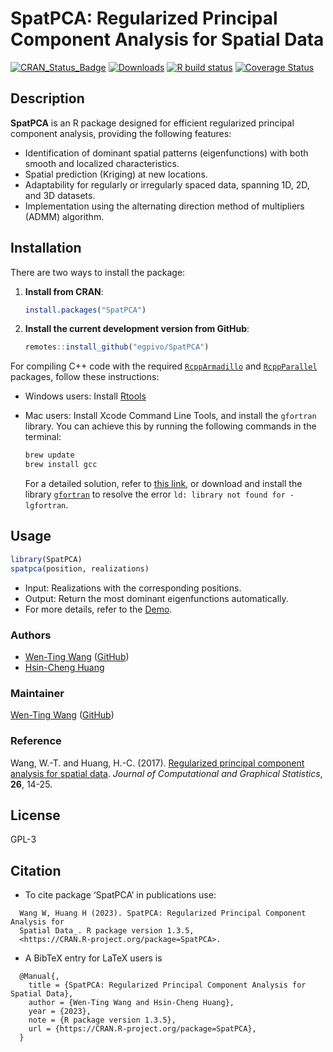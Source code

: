 # SpatPCA: Regularized Principal Component Analysis for Spatial Data

[![CRAN_Status_Badge](http://www.r-pkg.org/badges/version/SpatPCA)](https://CRAN.R-project.org/package=SpatPCA)
[![Downloads](http://cranlogs.r-pkg.org/badges/grand-total/SpatPCA)](https://CRAN.R-project.org/package=SpatPCA)
[![R build status](https://github.com/egpivo/SpatPCA/workflows/R-CMD-check/badge.svg)](https://github.com/egpivo/SpatPCA/actions)
[![Coverage Status](https://img.shields.io/codecov/c/github/egpivo/SpatPCA/master.svg)](https://app.codecov.io/github/egpivo/SpatpCA?branch=master)

## Description
**SpatPCA** is an R package designed for efficient regularized principal component analysis, providing the following features:

- Identification of dominant spatial patterns (eigenfunctions) with both smooth and localized characteristics.
- Spatial prediction (Kriging) at new locations.
- Adaptability for regularly or irregularly spaced data, spanning 1D, 2D, and 3D datasets.
- Implementation using the alternating direction method of multipliers (ADMM) algorithm.


## Installation
There are two ways to install the package:

1. **Install from CRAN**:
   ```r
   install.packages("SpatPCA")
   ```
2. **Install the current development version from GitHub**:
   ```r
   remotes::install_github("egpivo/SpatPCA")
   ```

For compiling C++ code with the required [`RcppArmadillo`](https://CRAN.R-project.org/package=RcppArmadillo) and [`RcppParallel`](https://CRAN.R-project.org/package=RcppParallel) packages, follow these instructions:

* Windows users: Install [Rtools](https://CRAN.R-project.org/bin/windows/Rtools/)
* Mac users: Install Xcode Command Line Tools, and install the `gfortran` library. You can achieve this by running the following commands in the terminal:
  ```bash
  brew update
  brew install gcc
  ```

  For a detailed solution, refer to [this link](https://thecoatlessprofessor.com/programming/rcpp-rcpparmadillo-and-os-x-mavericks-lgfortran-and-lquadmath-error/), or download and install the library [`gfortran`](https://github.com/fxcoudert/gfortran-for-macOS/releases) to resolve the error `ld: library not found for -lgfortran`.

## Usage
```r
library(SpatPCA)
spatpca(position, realizations)
```

- Input: Realizations with the corresponding positions.
- Output: Return the most dominant eigenfunctions automatically.
- For more details, refer to the [Demo](https://egpivo.github.io/SpatPCA/articles/).

### Authors
- [Wen-Ting Wang](https://www.linkedin.com/in/wen-ting-wang-6083a17b) ([GitHub](https://www.github.com/egpivo))
- [Hsin-Cheng Huang](https://sites.stat.sinica.edu.tw/hchuang/)
 
### Maintainer
[Wen-Ting Wang](https://www.linkedin.com/in/wen-ting-wang-6083a17b) ([GitHub](https://www.github.com/egpivo))

### Reference
Wang, W.-T. and Huang, H.-C. (2017). [Regularized principal component analysis for spatial data](https://arxiv.org/pdf/1501.03221v3.pdf, "Regularized principal component analysis for spatial data"). *Journal of Computational and Graphical Statistics*, **26**, 14-25.
 
## License
GPL-3

## Citation
- To cite package ‘SpatPCA’ in publications use:
```
  Wang W, Huang H (2023). SpatPCA: Regularized Principal Component Analysis for
  Spatial Data_. R package version 1.3.5,
  <https://CRAN.R-project.org/package=SpatPCA>.
```

- A BibTeX entry for LaTeX users is
```
  @Manual{,
    title = {SpatPCA: Regularized Principal Component Analysis for Spatial Data},
    author = {Wen-Ting Wang and Hsin-Cheng Huang},
    year = {2023},
    note = {R package version 1.3.5},
    url = {https://CRAN.R-project.org/package=SpatPCA},
  }
```
